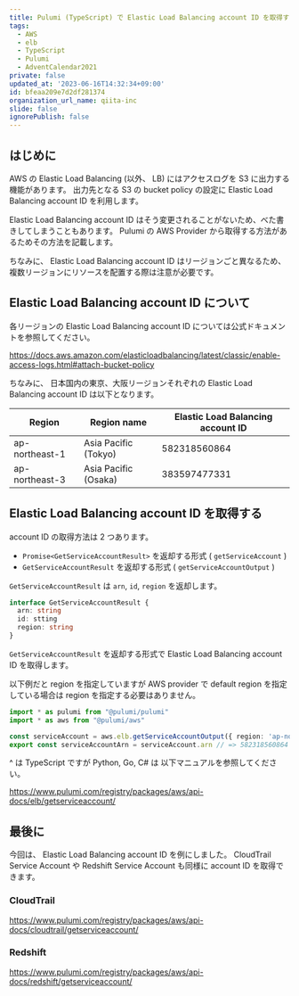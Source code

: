 ```yaml
---
title: Pulumi (TypeScript) で Elastic Load Balancing account ID を取得する
tags:
  - AWS
  - elb
  - TypeScript
  - Pulumi
  - AdventCalendar2021
private: false
updated_at: '2023-06-16T14:32:34+09:00'
id: bfeaa209e7d2df281374
organization_url_name: qiita-inc
slide: false
ignorePublish: false
---
```


## はじめに

AWS の Elastic Load Balancing (以外、 LB) にはアクセスログを S3 に出力する機能があります。
出力先となる S3 の bucket policy の設定に Elastic Load Balancing account ID を利用します。

Elastic Load Balancing account ID はそう変更されることがないため、べた書きしてしまうこともあります。
Pulumi の AWS Provider から取得する方法があるためその方法を記載します。

ちなみに、 Elastic Load Balancing account ID はリージョンごと異なるため、複数リージョンにリソースを配置する際は注意が必要です。

## Elastic Load Balancing account ID について

各リージョンの Elastic Load Balancing account ID については公式ドキュメントを参照してください。

https://docs.aws.amazon.com/elasticloadbalancing/latest/classic/enable-access-logs.html#attach-bucket-policy

ちなみに、 日本国内の東京、大阪リージョンそれぞれの Elastic Load Balancing account ID は以下となります。

| Region         | Region name          | Elastic Load Balancing account ID |
| -------------- | -------------------- | --------------------------------- |
| ap-northeast-1 | Asia Pacific (Tokyo) | 582318560864                      |
| ap-northeast-3 | Asia Pacific (Osaka) | 383597477331                      |

## Elastic Load Balancing account ID を取得する

account ID の取得方法は 2 つあります。

- `Promise<GetServiceAccountResult>` を返却する形式 ( `getServiceAccount` )
- `GetServiceAccountResult` を返却する形式 ( `getServiceAccountOutput` )

`GetServiceAccountResult` は `arn`, `id`, `region` を返却します。

```ts:get_service_account_result.ts
interface GetServiceAccountResult {
  arn: string
  id: stting
  region: string
}
```

`GetServiceAccountResult` を返却する形式で Elastic Load Balancing account ID を取得します。

以下例だと region を指定していますが AWS provider で default region を指定している場合は region を指定する必要はありません。

```ts:elb_account_id.ts
import * as pulumi from "@pulumi/pulumi"
import * as aws from "@pulumi/aws"

const serviceAccount = aws.elb.getServiceAccountOutput({ region: 'ap-northeast-1' })
export const serviceAccountArn = serviceAccount.arn // => 582318560864
```

^ は TypeScript ですが Python, Go, C# は 以下マニュアルを参照してください。

https://www.pulumi.com/registry/packages/aws/api-docs/elb/getserviceaccount/

## 最後に

今回は、 Elastic Load Balancing account ID を例にしました。
CloudTrail Service Account や Redshift Service Account も同様に account ID を取得できます。

### CloudTrail

https://www.pulumi.com/registry/packages/aws/api-docs/cloudtrail/getserviceaccount/

### Redshift

https://www.pulumi.com/registry/packages/aws/api-docs/redshift/getserviceaccount/
